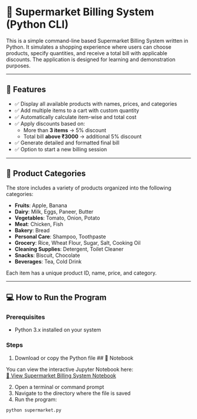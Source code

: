 # 🛒 Supermarket Billing System (Python CLI)

This is a simple command-line based Supermarket Billing System written in Python. It simulates a shopping experience where users can choose products, specify quantities, and receive a total bill with applicable discounts. The application is designed for learning and demonstration purposes.

---

## 🚀 Features

- ✅ Display all available products with names, prices, and categories
- ✅ Add multiple items to a cart with custom quantity
- ✅ Automatically calculate item-wise and total cost
- ✅ Apply discounts based on:
  - More than **3 items** → 5% discount
  - Total bill **above ₹3000** → additional 5% discount
- ✅ Generate detailed and formatted final bill
- ✅ Option to start a new billing session

---

## 🧾 Product Categories

The store includes a variety of products organized into the following categories:

- **Fruits**: Apple, Banana
- **Dairy**: Milk, Eggs, Paneer, Butter
- **Vegetables**: Tomato, Onion, Potato
- **Meat**: Chicken, Fish
- **Bakery**: Bread
- **Personal Care**: Shampoo, Toothpaste
- **Grocery**: Rice, Wheat Flour, Sugar, Salt, Cooking Oil
- **Cleaning Supplies**: Detergent, Toilet Cleaner
- **Snacks**: Biscuit, Chocolate
- **Beverages**: Tea, Cold Drink

Each item has a unique product ID, name, price, and category.

---

## 💻 How to Run the Program

### Prerequisites

- Python 3.x installed on your system

### Steps

1. Download or copy the Python file ## 📘 Notebook

You can view the interactive Jupyter Notebook here:  
[📝 View Supermarket Billing System Notebook](./supermarket_billing_system.ipynb)

2. Open a terminal or command prompt
3. Navigate to the directory where the file is saved
4. Run the program:

```bash
python supermarket.py
